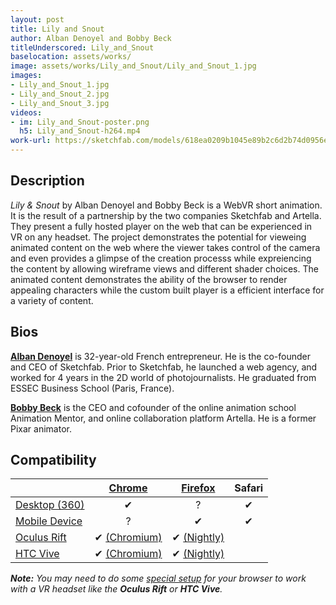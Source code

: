 ```yaml
---
layout: post
title: Lily and Snout
author: Alban Denoyel and Bobby Beck
titleUnderscored: Lily_and_Snout
baselocation: assets/works/
image: assets/works/Lily_and_Snout/Lily_and_Snout_1.jpg
images:
- Lily_and_Snout_1.jpg
- Lily_and_Snout_2.jpg
- Lily_and_Snout_3.jpg
videos: 
- im: Lily_and_Snout-poster.png
  h5: Lily_and_Snout-h264.mp4
work-url: https://sketchfab.com/models/618ea0209b1045e89b2c6d2b74d0956e
---
```


<div class="box" markdown="1">

## Description
*Lily & Snout* by Alban Denoyel and Bobby Beck is a WebVR short animation. It is the result of a partnership by the two companies Sketchfab and Artella. They present a fully hosted player on the web that can be experienced in VR on any headset. The project demonstrates the potential for vieweing animated content on the web where the viewer takes control of the camera and even provides a glimpse of the creation processs while expreiencing the content by allowing wireframe views and different shader choices. The animated content demonstrates the ability of the browser to render appealing characters while the custom built player is a efficient interface for a variety of content.    

## Bios	
**[Alban Denoyel](http://denoyel.com/)** is 32-year-old French entrepreneur. He is the co-founder and CEO of Sketchfab. Prior to Sketchfab, he launched a web agency, and worked for 4 years in the 2D world of photojournalists. He graduated from ESSEC Business School (Paris, France). 

**[Bobby Beck](https://twitter.com/bobbyboombeck)** is the CEO and cofounder of the online animation school Animation Mentor, and online collaboration platform Artella. He is a former Pixar animator.

</div>

<div class="box" markdown="1">

## Compatibility

|                     |[Chrome][2]      |[Firefox][4]     |Safari  
|---------------------|:---------------:|:---------------:|:---------:
|[Desktop (360)][7]   |✔                |?                |✔     
|[Mobile Device][8]   |?                |✔                |✔     
|[Oculus Rift][9]     |✔ [(Chromium)][3]|✔ [(Nightly)][5] |      
|[HTC Vive][10]       |✔ [(Chromium)][3]|✔ [(Nightly)][5] |      

[1]:instructions.html#edge-ins
[2]:instructions.html#chrome-ins 
[3]:instructions.html#chromium-ins 
[4]:instructions.html#firefox-ins 
[5]:instructions.html#firefoxnightly-ins 
[6]:instructions.html#safari-ins 
[7]:instructions.html#desktop-ins
[8]:https://vr.google.com/cardboard/
[9]:https://www.oculus.com/rift/
[10]:https://www.vive.com/
[11]:https://vr.google.com/daydream/
[12]:instructions.html

***Note:** You may need to do some [special setup][12] for your browser to work with a VR headset like the **Oculus Rift** or **HTC Vive**.*

</div>